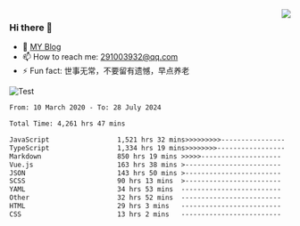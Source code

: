 <img align='right' src='https://github-readme-stats.vercel.app/api?username=niaogege&show_icons=true&theme=radical'/>

### Hi there 👋

- 🌱 [MY Blog](https://bythewayer.com/)
- 📫 How to reach me: 291003932@qq.com
- ⚡ Fun fact:  世事无常，不要留有遗憾，早点养老

![Test](https://github-readme-stats.vercel.app/api/top-langs/?username=niaogege&layout=compact)

<!--START_SECTION:waka-->

```txt
From: 10 March 2020 - To: 28 July 2024

Total Time: 4,261 hrs 47 mins

JavaScript                 1,521 hrs 32 mins>>>>>>>>>----------------   35.70 %
TypeScript                 1,334 hrs 19 mins>>>>>>>>-----------------   31.31 %
Markdown                   850 hrs 19 mins >>>>>--------------------   19.95 %
Vue.js                     163 hrs 38 mins >------------------------   03.84 %
JSON                       143 hrs 50 mins >------------------------   03.38 %
SCSS                       90 hrs 13 mins  >------------------------   02.12 %
YAML                       34 hrs 53 mins  -------------------------   00.82 %
Other                      32 hrs 52 mins  -------------------------   00.77 %
HTML                       29 hrs 3 mins   -------------------------   00.68 %
CSS                        13 hrs 2 mins   -------------------------   00.31 %
```

<!--END_SECTION:waka-->
